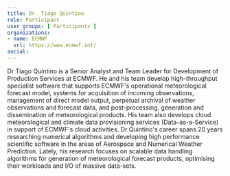 ```yaml
---
title: Dr. Tiago Quintino
role: Participant
user_groups: [ Participants ]
organizations:
- name: ECMWF
  url: https://www.ecmwf.int/
social:
---
```


Dr Tiago Quintino is a Senior Analyst and Team Leader for Development of Production Services at ECMWF.
He and his team develop high-throughput specialist software that supports ECMWF's operational meteorological forecast model, systems for acquisition of incoming observations, management of direct model output, perpetual archival of weather observations and forecast data, and post-processing, generation and dissemination of meteorological products. His team also develops cloud meteorological and climate data provisioning services (Data-as-a-Service) in support of ECMWF's cloud activities.
Dr Quintino's career spans 20 years researching numerical algorithms and
developing high performance scientific software in the areas of Aerospace and
Numerical Weather Prediction. Lately, his research focuses on scalable data handling
algorithms for generation of meteorological forecast products, optimising their
workloads and I/O of massive data-sets.
